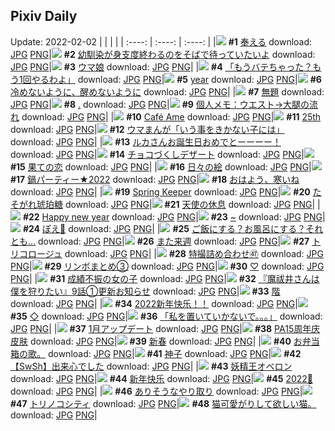 ## Pixiv Daily
Update: 2022-02-02
|      |      |      |
| :----: | :----: | :----: |
|![](https://pixiv.microyu.workers.dev/c/240x480/img-master/img/2022/01/31/03/40/01/95894636_p0_master1200.jpg) **#1** [奉える](https://www.pixiv.net/artworks/95894636) download: [JPG](https://pixiv.microyu.workers.dev/img-original/img/2022/01/31/03/40/01/95894636_p0.jpg) [PNG](https://pixiv.microyu.workers.dev/img-original/img/2022/01/31/03/40/01/95894636_p0.png)|![](https://pixiv.microyu.workers.dev/c/240x480/img-master/img/2022/01/31/00/00/06/95890191_p0_master1200.jpg) **#2** [幼馴染が身支度終わるのをそばで待っていたいよ](https://www.pixiv.net/artworks/95890191) download: [JPG](https://pixiv.microyu.workers.dev/img-original/img/2022/01/31/00/00/06/95890191_p0.jpg) [PNG](https://pixiv.microyu.workers.dev/img-original/img/2022/01/31/00/00/06/95890191_p0.png)|![](https://pixiv.microyu.workers.dev/c/240x480/img-master/img/2022/02/01/00/00/09/95913681_p0_master1200.jpg) **#3** [ウマ娘](https://www.pixiv.net/artworks/95913681) download: [JPG](https://pixiv.microyu.workers.dev/img-original/img/2022/02/01/00/00/09/95913681_p0.jpg) [PNG](https://pixiv.microyu.workers.dev/img-original/img/2022/02/01/00/00/09/95913681_p0.png)|
|![](https://pixiv.microyu.workers.dev/c/240x480/img-master/img/2022/01/31/08/13/02/95896890_p0_master1200.jpg) **#4** [「もうバテちゃった？もう1回やるわよ」](https://www.pixiv.net/artworks/95896890) download: [JPG](https://pixiv.microyu.workers.dev/img-original/img/2022/01/31/08/13/02/95896890_p0.jpg) [PNG](https://pixiv.microyu.workers.dev/img-original/img/2022/01/31/08/13/02/95896890_p0.png)|![](https://pixiv.microyu.workers.dev/c/240x480/img-master/img/2022/02/01/01/17/00/95916021_p0_master1200.jpg) **#5** [year](https://www.pixiv.net/artworks/95916021) download: [JPG](https://pixiv.microyu.workers.dev/img-original/img/2022/02/01/01/17/00/95916021_p0.jpg) [PNG](https://pixiv.microyu.workers.dev/img-original/img/2022/02/01/01/17/00/95916021_p0.png)|![](https://pixiv.microyu.workers.dev/c/240x480/img-master/img/2022/01/31/00/00/00/95890144_p0_master1200.jpg) **#6** [冷めないように、醒めないように](https://www.pixiv.net/artworks/95890144) download: [JPG](https://pixiv.microyu.workers.dev/img-original/img/2022/01/31/00/00/00/95890144_p0.jpg) [PNG](https://pixiv.microyu.workers.dev/img-original/img/2022/01/31/00/00/00/95890144_p0.png)|
|![](https://pixiv.microyu.workers.dev/c/240x480/img-master/img/2022/02/01/16/26/36/95925921_p0_master1200.jpg) **#7** [無題](https://www.pixiv.net/artworks/95925921) download: [JPG](https://pixiv.microyu.workers.dev/img-original/img/2022/02/01/16/26/36/95925921_p0.jpg) [PNG](https://pixiv.microyu.workers.dev/img-original/img/2022/02/01/16/26/36/95925921_p0.png)|![](https://pixiv.microyu.workers.dev/c/240x480/img-master/img/2022/01/31/11/35/02/95891782_p0_master1200.jpg) **#8** [.](https://www.pixiv.net/artworks/95891782) download: [JPG](https://pixiv.microyu.workers.dev/img-original/img/2022/01/31/11/35/02/95891782_p0.jpg) [PNG](https://pixiv.microyu.workers.dev/img-original/img/2022/01/31/11/35/02/95891782_p0.png)|![](https://pixiv.microyu.workers.dev/c/240x480/img-master/img/2022/02/01/09/00/01/95920581_p0_master1200.jpg) **#9** [個人メモ：ウエスト→大腿の流れ](https://www.pixiv.net/artworks/95920581) download: [JPG](https://pixiv.microyu.workers.dev/img-original/img/2022/02/01/09/00/01/95920581_p0.jpg) [PNG](https://pixiv.microyu.workers.dev/img-original/img/2022/02/01/09/00/01/95920581_p0.png)|
|![](https://pixiv.microyu.workers.dev/c/240x480/img-master/img/2022/01/31/03/52/29/95894768_p0_master1200.jpg) **#10** [Café Ame](https://www.pixiv.net/artworks/95894768) download: [JPG](https://pixiv.microyu.workers.dev/img-original/img/2022/01/31/03/52/29/95894768_p0.jpg) [PNG](https://pixiv.microyu.workers.dev/img-original/img/2022/01/31/03/52/29/95894768_p0.png)|![](https://pixiv.microyu.workers.dev/c/240x480/img-master/img/2022/01/31/15/07/25/95901532_p0_master1200.jpg) **#11** [25th](https://www.pixiv.net/artworks/95901532) download: [JPG](https://pixiv.microyu.workers.dev/img-original/img/2022/01/31/15/07/25/95901532_p0.jpg) [PNG](https://pixiv.microyu.workers.dev/img-original/img/2022/01/31/15/07/25/95901532_p0.png)|![](https://pixiv.microyu.workers.dev/c/240x480/img-master/img/2022/01/31/13/12/32/95900055_p0_master1200.jpg) **#12** [ウマまんが「いう事をきかない子には」](https://www.pixiv.net/artworks/95900055) download: [JPG](https://pixiv.microyu.workers.dev/img-original/img/2022/01/31/13/12/32/95900055_p0.jpg) [PNG](https://pixiv.microyu.workers.dev/img-original/img/2022/01/31/13/12/32/95900055_p0.png)|
|![](https://pixiv.microyu.workers.dev/c/240x480/img-master/img/2022/01/31/00/00/11/95890230_p0_master1200.jpg) **#13** [ルカさんお誕生日おめでとーーーー！](https://www.pixiv.net/artworks/95890230) download: [JPG](https://pixiv.microyu.workers.dev/img-original/img/2022/01/31/00/00/11/95890230_p0.jpg) [PNG](https://pixiv.microyu.workers.dev/img-original/img/2022/01/31/00/00/11/95890230_p0.png)|![](https://pixiv.microyu.workers.dev/c/240x480/img-master/img/2022/01/31/20/30/00/95907370_p0_master1200.jpg) **#14** [チョコづくしデザート](https://www.pixiv.net/artworks/95907370) download: [JPG](https://pixiv.microyu.workers.dev/img-original/img/2022/01/31/20/30/00/95907370_p0.jpg) [PNG](https://pixiv.microyu.workers.dev/img-original/img/2022/01/31/20/30/00/95907370_p0.png)|![](https://pixiv.microyu.workers.dev/c/240x480/img-master/img/2022/01/31/00/00/07/95890202_p0_master1200.jpg) **#15** [果ての恋](https://www.pixiv.net/artworks/95890202) download: [JPG](https://pixiv.microyu.workers.dev/img-original/img/2022/01/31/00/00/07/95890202_p0.jpg) [PNG](https://pixiv.microyu.workers.dev/img-original/img/2022/01/31/00/00/07/95890202_p0.png)|
|![](https://pixiv.microyu.workers.dev/c/240x480/img-master/img/2022/01/31/07/30/01/95896547_p0_master1200.jpg) **#16** [日々の絵](https://www.pixiv.net/artworks/95896547) download: [JPG](https://pixiv.microyu.workers.dev/img-original/img/2022/01/31/07/30/01/95896547_p0.jpg) [PNG](https://pixiv.microyu.workers.dev/img-original/img/2022/01/31/07/30/01/95896547_p0.png)|![](https://pixiv.microyu.workers.dev/c/240x480/img-master/img/2022/01/31/16/25/14/95902581_p0_master1200.jpg) **#17** [鍋パーティー★2022](https://www.pixiv.net/artworks/95902581) download: [JPG](https://pixiv.microyu.workers.dev/img-original/img/2022/01/31/16/25/14/95902581_p0.jpg) [PNG](https://pixiv.microyu.workers.dev/img-original/img/2022/01/31/16/25/14/95902581_p0.png)|![](https://pixiv.microyu.workers.dev/c/240x480/img-master/img/2022/01/31/00/00/04/95890173_p0_master1200.jpg) **#18** [おはよう、寒いね](https://www.pixiv.net/artworks/95890173) download: [JPG](https://pixiv.microyu.workers.dev/img-original/img/2022/01/31/00/00/04/95890173_p0.jpg) [PNG](https://pixiv.microyu.workers.dev/img-original/img/2022/01/31/00/00/04/95890173_p0.png)|
|![](https://pixiv.microyu.workers.dev/c/240x480/img-master/img/2022/02/01/03/23/40/95917954_p0_master1200.jpg) **#19** [Spring Keeper](https://www.pixiv.net/artworks/95917954) download: [JPG](https://pixiv.microyu.workers.dev/img-original/img/2022/02/01/03/23/40/95917954_p0.jpg) [PNG](https://pixiv.microyu.workers.dev/img-original/img/2022/02/01/03/23/40/95917954_p0.png)|![](https://pixiv.microyu.workers.dev/c/240x480/img-master/img/2022/02/01/20/30/00/95930608_p0_master1200.jpg) **#20** [たそがれ琥珀糖](https://www.pixiv.net/artworks/95930608) download: [JPG](https://pixiv.microyu.workers.dev/img-original/img/2022/02/01/20/30/00/95930608_p0.jpg) [PNG](https://pixiv.microyu.workers.dev/img-original/img/2022/02/01/20/30/00/95930608_p0.png)|![](https://pixiv.microyu.workers.dev/c/240x480/img-master/img/2022/01/31/22/37/46/95911077_p0_master1200.jpg) **#21** [天使の休息](https://www.pixiv.net/artworks/95911077) download: [JPG](https://pixiv.microyu.workers.dev/img-original/img/2022/01/31/22/37/46/95911077_p0.jpg) [PNG](https://pixiv.microyu.workers.dev/img-original/img/2022/01/31/22/37/46/95911077_p0.png)|
|![](https://pixiv.microyu.workers.dev/c/240x480/img-master/img/2022/02/01/00/01/06/95913863_p0_master1200.jpg) **#22** [Happy new year](https://www.pixiv.net/artworks/95913863) download: [JPG](https://pixiv.microyu.workers.dev/img-original/img/2022/02/01/00/01/06/95913863_p0.jpg) [PNG](https://pixiv.microyu.workers.dev/img-original/img/2022/02/01/00/01/06/95913863_p0.png)|![](https://pixiv.microyu.workers.dev/c/240x480/img-master/img/2022/02/01/00/12/41/95914314_p0_master1200.jpg) **#23** [~](https://www.pixiv.net/artworks/95914314) download: [JPG](https://pixiv.microyu.workers.dev/img-original/img/2022/02/01/00/12/41/95914314_p0.jpg) [PNG](https://pixiv.microyu.workers.dev/img-original/img/2022/02/01/00/12/41/95914314_p0.png)|![](https://pixiv.microyu.workers.dev/c/240x480/img-master/img/2022/01/31/00/00/10/95890223_p0_master1200.jpg) **#24** [ぽえ🍼](https://www.pixiv.net/artworks/95890223) download: [JPG](https://pixiv.microyu.workers.dev/img-original/img/2022/01/31/00/00/10/95890223_p0.jpg) [PNG](https://pixiv.microyu.workers.dev/img-original/img/2022/01/31/00/00/10/95890223_p0.png)|
|![](https://pixiv.microyu.workers.dev/c/240x480/img-master/img/2022/01/31/00/00/09/95890218_p0_master1200.jpg) **#25** [ご飯にする？お風呂にする？それとも…](https://www.pixiv.net/artworks/95890218) download: [JPG](https://pixiv.microyu.workers.dev/img-original/img/2022/01/31/00/00/09/95890218_p0.jpg) [PNG](https://pixiv.microyu.workers.dev/img-original/img/2022/01/31/00/00/09/95890218_p0.png)|![](https://pixiv.microyu.workers.dev/c/240x480/img-master/img/2022/01/31/00/54/06/95891949_p0_master1200.jpg) **#26** [また来週](https://www.pixiv.net/artworks/95891949) download: [JPG](https://pixiv.microyu.workers.dev/img-original/img/2022/01/31/00/54/06/95891949_p0.jpg) [PNG](https://pixiv.microyu.workers.dev/img-original/img/2022/01/31/00/54/06/95891949_p0.png)|![](https://pixiv.microyu.workers.dev/c/240x480/img-master/img/2022/01/31/00/05/11/95890598_p0_master1200.jpg) **#27** [トリコロージュ](https://www.pixiv.net/artworks/95890598) download: [JPG](https://pixiv.microyu.workers.dev/img-original/img/2022/01/31/00/05/11/95890598_p0.jpg) [PNG](https://pixiv.microyu.workers.dev/img-original/img/2022/01/31/00/05/11/95890598_p0.png)|
|![](https://pixiv.microyu.workers.dev/c/240x480/img-master/img/2022/01/31/20/18/49/95907118_p0_master1200.jpg) **#28** [特撮詰め合わせ㊼](https://www.pixiv.net/artworks/95907118) download: [JPG](https://pixiv.microyu.workers.dev/img-original/img/2022/01/31/20/18/49/95907118_p0.jpg) [PNG](https://pixiv.microyu.workers.dev/img-original/img/2022/01/31/20/18/49/95907118_p0.png)|![](https://pixiv.microyu.workers.dev/c/240x480/img-master/img/2022/02/01/16/06/57/95925633_p0_master1200.jpg) **#29** [リンボまとめ③](https://www.pixiv.net/artworks/95925633) download: [JPG](https://pixiv.microyu.workers.dev/img-original/img/2022/02/01/16/06/57/95925633_p0.jpg) [PNG](https://pixiv.microyu.workers.dev/img-original/img/2022/02/01/16/06/57/95925633_p0.png)|![](https://pixiv.microyu.workers.dev/c/240x480/img-master/img/2022/02/01/00/00/09/95913685_p0_master1200.jpg) **#30** [♡](https://www.pixiv.net/artworks/95913685) download: [JPG](https://pixiv.microyu.workers.dev/img-original/img/2022/02/01/00/00/09/95913685_p0.jpg) [PNG](https://pixiv.microyu.workers.dev/img-original/img/2022/02/01/00/00/09/95913685_p0.png)|
|![](https://pixiv.microyu.workers.dev/c/240x480/img-master/img/2022/02/01/00/00/31/95913761_p0_master1200.jpg) **#31** [成績不振の女の子](https://www.pixiv.net/artworks/95913761) download: [JPG](https://pixiv.microyu.workers.dev/img-original/img/2022/02/01/00/00/31/95913761_p0.jpg) [PNG](https://pixiv.microyu.workers.dev/img-original/img/2022/02/01/00/00/31/95913761_p0.png)|![](https://pixiv.microyu.workers.dev/c/240x480/img-master/img/2022/01/31/00/00/53/95890369_p0_master1200.jpg) **#32** [『魔祓井さんは僕を狩りたい』9話①更新お知らせ](https://www.pixiv.net/artworks/95890369) download: [JPG](https://pixiv.microyu.workers.dev/img-original/img/2022/01/31/00/00/53/95890369_p0.jpg) [PNG](https://pixiv.microyu.workers.dev/img-original/img/2022/01/31/00/00/53/95890369_p0.png)|![](https://pixiv.microyu.workers.dev/c/240x480/img-master/img/2022/02/01/00/57/46/95913679_p0_master1200.jpg) **#33** [階](https://www.pixiv.net/artworks/95913679) download: [JPG](https://pixiv.microyu.workers.dev/img-original/img/2022/02/01/00/57/46/95913679_p0.jpg) [PNG](https://pixiv.microyu.workers.dev/img-original/img/2022/02/01/00/57/46/95913679_p0.png)|
|![](https://pixiv.microyu.workers.dev/c/240x480/img-master/img/2022/01/31/23/41/20/95913047_p0_master1200.jpg) **#34** [2022新年快乐！！](https://www.pixiv.net/artworks/95913047) download: [JPG](https://pixiv.microyu.workers.dev/img-original/img/2022/01/31/23/41/20/95913047_p0.jpg) [PNG](https://pixiv.microyu.workers.dev/img-original/img/2022/01/31/23/41/20/95913047_p0.png)|![](https://pixiv.microyu.workers.dev/c/240x480/img-master/img/2022/02/01/00/01/04/95913856_p0_master1200.jpg) **#35** [◇](https://www.pixiv.net/artworks/95913856) download: [JPG](https://pixiv.microyu.workers.dev/img-original/img/2022/02/01/00/01/04/95913856_p0.jpg) [PNG](https://pixiv.microyu.workers.dev/img-original/img/2022/02/01/00/01/04/95913856_p0.png)|![](https://pixiv.microyu.workers.dev/c/240x480/img-master/img/2022/01/31/00/00/12/95890237_p0_master1200.jpg) **#36** [「私を置いていかないで。。。」](https://www.pixiv.net/artworks/95890237) download: [JPG](https://pixiv.microyu.workers.dev/img-original/img/2022/01/31/00/00/12/95890237_p0.jpg) [PNG](https://pixiv.microyu.workers.dev/img-original/img/2022/01/31/00/00/12/95890237_p0.png)|
|![](https://pixiv.microyu.workers.dev/c/240x480/img-master/img/2022/01/31/00/08/08/95890718_p0_master1200.jpg) **#37** [1月アップデート](https://www.pixiv.net/artworks/95890718) download: [JPG](https://pixiv.microyu.workers.dev/img-original/img/2022/01/31/00/08/08/95890718_p0.jpg) [PNG](https://pixiv.microyu.workers.dev/img-original/img/2022/01/31/00/08/08/95890718_p0.png)|![](https://pixiv.microyu.workers.dev/c/240x480/img-master/img/2022/01/31/17/31/56/95903631_p0_master1200.jpg) **#38** [PA15周年庆皮肤](https://www.pixiv.net/artworks/95903631) download: [JPG](https://pixiv.microyu.workers.dev/img-original/img/2022/01/31/17/31/56/95903631_p0.jpg) [PNG](https://pixiv.microyu.workers.dev/img-original/img/2022/01/31/17/31/56/95903631_p0.png)|![](https://pixiv.microyu.workers.dev/c/240x480/img-master/img/2022/02/01/21/35/50/95932276_p0_master1200.jpg) **#39** [新春](https://www.pixiv.net/artworks/95932276) download: [JPG](https://pixiv.microyu.workers.dev/img-original/img/2022/02/01/21/35/50/95932276_p0.jpg) [PNG](https://pixiv.microyu.workers.dev/img-original/img/2022/02/01/21/35/50/95932276_p0.png)|
|![](https://pixiv.microyu.workers.dev/c/240x480/img-master/img/2022/01/31/08/58/07/95897262_p0_master1200.jpg) **#40** [お弁当箱の歌。](https://www.pixiv.net/artworks/95897262) download: [JPG](https://pixiv.microyu.workers.dev/img-original/img/2022/01/31/08/58/07/95897262_p0.jpg) [PNG](https://pixiv.microyu.workers.dev/img-original/img/2022/01/31/08/58/07/95897262_p0.png)|![](https://pixiv.microyu.workers.dev/c/240x480/img-master/img/2022/01/31/00/13/52/95890909_p0_master1200.jpg) **#41** [神子](https://www.pixiv.net/artworks/95890909) download: [JPG](https://pixiv.microyu.workers.dev/img-original/img/2022/01/31/00/13/52/95890909_p0.jpg) [PNG](https://pixiv.microyu.workers.dev/img-original/img/2022/01/31/00/13/52/95890909_p0.png)|![](https://pixiv.microyu.workers.dev/c/240x480/img-master/img/2022/01/31/07/02/03/95896328_p0_master1200.jpg) **#42** [【SwSh】出来心でした](https://www.pixiv.net/artworks/95896328) download: [JPG](https://pixiv.microyu.workers.dev/img-original/img/2022/01/31/07/02/03/95896328_p0.jpg) [PNG](https://pixiv.microyu.workers.dev/img-original/img/2022/01/31/07/02/03/95896328_p0.png)|
|![](https://pixiv.microyu.workers.dev/c/240x480/img-master/img/2022/02/01/00/02/23/95913935_p0_master1200.jpg) **#43** [妖精王オベロン](https://www.pixiv.net/artworks/95913935) download: [JPG](https://pixiv.microyu.workers.dev/img-original/img/2022/02/01/00/02/23/95913935_p0.jpg) [PNG](https://pixiv.microyu.workers.dev/img-original/img/2022/02/01/00/02/23/95913935_p0.png)|![](https://pixiv.microyu.workers.dev/c/240x480/img-master/img/2022/02/01/01/26/13/95916194_p0_master1200.jpg) **#44** [新年快乐](https://www.pixiv.net/artworks/95916194) download: [JPG](https://pixiv.microyu.workers.dev/img-original/img/2022/02/01/01/26/13/95916194_p0.jpg) [PNG](https://pixiv.microyu.workers.dev/img-original/img/2022/02/01/01/26/13/95916194_p0.png)|![](https://pixiv.microyu.workers.dev/c/240x480/img-master/img/2022/02/01/00/17/12/95914456_p0_master1200.jpg) **#45** [2022🐯](https://www.pixiv.net/artworks/95914456) download: [JPG](https://pixiv.microyu.workers.dev/img-original/img/2022/02/01/00/17/12/95914456_p0.jpg) [PNG](https://pixiv.microyu.workers.dev/img-original/img/2022/02/01/00/17/12/95914456_p0.png)|
|![](https://pixiv.microyu.workers.dev/c/240x480/img-master/img/2022/02/01/08/19/53/95920263_p0_master1200.jpg) **#46** [ありそうなやり取り](https://www.pixiv.net/artworks/95920263) download: [JPG](https://pixiv.microyu.workers.dev/img-original/img/2022/02/01/08/19/53/95920263_p0.jpg) [PNG](https://pixiv.microyu.workers.dev/img-original/img/2022/02/01/08/19/53/95920263_p0.png)|![](https://pixiv.microyu.workers.dev/c/240x480/img-master/img/2022/01/31/00/14/53/95890941_p0_master1200.jpg) **#47** [トリノコシティ](https://www.pixiv.net/artworks/95890941) download: [JPG](https://pixiv.microyu.workers.dev/img-original/img/2022/01/31/00/14/53/95890941_p0.jpg) [PNG](https://pixiv.microyu.workers.dev/img-original/img/2022/01/31/00/14/53/95890941_p0.png)|![](https://pixiv.microyu.workers.dev/c/240x480/img-master/img/2022/01/31/14/16/07/95900849_p0_master1200.jpg) **#48** [猫可愛がりして欲しい猫。](https://www.pixiv.net/artworks/95900849) download: [JPG](https://pixiv.microyu.workers.dev/img-original/img/2022/01/31/14/16/07/95900849_p0.jpg) [PNG](https://pixiv.microyu.workers.dev/img-original/img/2022/01/31/14/16/07/95900849_p0.png)|
